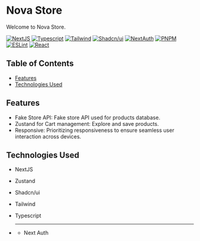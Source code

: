 # Nova Store

Welcome to Nova Store.

[![NextJS](https://img.shields.io/badge/next%20js-000000?style=for-the-badge&logo=nextdotjs&logoColor=white)](https://nextjs.org/) [![Typescript](https://img.shields.io/badge/TypeScript-007ACC?style=for-the-badge&logo=typescript&logoColor=white)](https://www.typescriptlang.org/) [![Tailwind](https://img.shields.io/badge/Tailwind_CSS-38B2AC?style=for-the-badge&logo=tailwind-css&logoColor=white)](https://tailwindcss.com/) [![Shadcn/ui](https://img.shields.io/badge/shadcn%2Fui-000000?style=for-the-badge&logo=shadcnui&logoColor=white)](https://ui.shadcn.com/) [![NextAuth](https://img.shields.io/badge/NextAuth-151515?style=for-the-badge)](https://next-auth.js.org/) [![PNPM](https://img.shields.io/badge/pnpm-yellow?style=for-the-badge&logo=pnpm&logoColor=white)](https://pnpm.io/) [![ESLint](https://img.shields.io/badge/eslint-3A33D1?style=for-the-badge&logo=eslint&logoColor=white)](https://eslint.org/) [![React](https://img.shields.io/badge/React-20232A?style=for-the-badge&logo=react&logoColor=61DAFB)](https://react.dev/)

## Table of Contents

- [Features](#features)
- [Technologies Used](#technologies-used)

## Features

- Fake Store API: Fake store API used for products database.
- Zustand for Cart management: Explore and save products.
- Responsive: Prioritizing responsiveness to ensure seamless user interaction across devices.

## Technologies Used

- NextJS
- Zustand
- Shadcn/ui
- Tailwind
- Typescript

- ****
  - Next Auth
